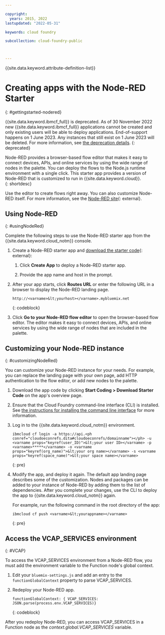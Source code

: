 ```yaml
---

copyright:
  years: 2015, 2022
lastupdated: "2022-05-31"

keywords: cloud foundry

subcollection: cloud-foundry-public



---
```



{{site.data.keyword.attribute-definition-list}}

# Creating apps with the Node-RED Starter
{: #gettingstarted-nodered}

{{site.data.keyword.ibmcf_full}} is deprecated. As of 30 November 2022 new {{site.data.keyword.ibmcf_full}} applications cannot be created and only existing users will be able to deploy applications. End-of-support happens on 1 June 2023. Any instances that still exist on 1 June 2023 will be deleted. For more information, see [the deprecation details](/docs/cloud-foundry-public?topic=cloud-foundry-public-deprecation).
{: deprecated}

Node-RED provides a browser-based flow editor that makes it easy to connect devices, APIs, and online services by using the wide range of nodes in the palette. You can deploy the flows to the Node.js runtime environment with a single click. This starter app provides a version of Node-RED that is customized to run in {{site.data.keyword.cloud}}.   
{: shortdesc}

Use the editor to create flows right away. You can also customize Node-RED itself. For more information, see the [Node-RED site](http://nodered.org/){: external}.

## Using Node-RED
{: #usingNodeRed}

Complete the following steps to use the Node-RED starter app from the {{site.data.keyword.cloud_notm}} console.

1. Create a Node-RED starter app and [download the starter code](https://github.com/IBM/node-red-app){: external}:

    1. Click **Create App** to deploy a Node-RED starter app.

    2. Provide the app name and host in the prompt.

2. After your app starts, click **Routes URL** or enter the following URL in a browser to display the Node-RED landing page.

    ```text
    http://<varname>&lt;yourhost></varname>.mybluemix.net
    ```
    {: codeblock}

3. Click **Go to your Node-RED flow editor** to open the browser-based flow editor. The editor makes it easy to connect devices, APIs, and online services by using the wide range of nodes that are included in the palette.

## Customizing your Node-RED instance
{: #customizingNodeRed}

You can customize your Node-RED instance for your needs. For example, you can replace the landing page with your own page, add HTTP authentication to the flow editor, or add new nodes to the palette.

1. Download the app code by clicking **Start Coding > Download Starter Code** on the app's overview page.

2. Ensure that the Cloud Foundry command-line interface (CLI) is installed. See [the instructions for installing the command line interface](/docs/cloud-foundry-public?topic=cloud-foundry-public-cf-deploy-cli) for more information.

3. Log in to the {{site.data.keyword.cloud_notm}} environment.

    ```text
    ibmcloud cf login -a https://api.<ph conref="cloudoeconrefs.dita#cloudoeconrefs/domainname"></ph> -u <varname props="keyref(user_ID)">&lt;your user ID></varname> -p <varname>*****</varname> -o <varname props="keyref(org_name)">&lt;your org name></varname> -s <varname
    props="keyref(space_name)">&lt;your space name></varname>
    ```
    {: pre}

4. Modify the app, and deploy it again. The default app landing page describes some of the customization. Nodes and packages can be added to your instance of Node-RED by adding them to the list of dependencies.  After you complete your changes, use the CLI to deploy the app to {{site.data.keyword.cloud_notm}} again.

    For example, run the following command in the root directory of the app:
  
    ```text
    ibmcloud cf push <varname>&lt;yourappname></varname>
    ```
    {: pre}

## Access the VCAP_SERVICES environment
{: #VCAP}

To access the VCAP_SERVICES environment from a Node-RED flow, you must add the environment variable to the Function node's global context.

1. Edit your `bluemix-settings.js` and add an entry to the `functionGlobalContext` property to parse VCAP_SERVICES.

2. Redeploy your Node-RED app.

    ```text
    functionGlobalContext: { VCAP_SERVICES: JSON.parse(process.env.VCAP_SERVICES)}
    ```
    {: codeblock}

After you redeploy Node-RED, you can  access VCAP_SERVICES in a Function node as the *context.global.VCAP_SERVICES* variable.


